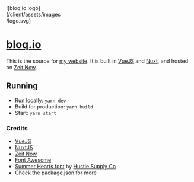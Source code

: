 <div style="max-width:150px;">![bloq.io logo](/client/assets/images/logo.svg)</div>

# [bloq.io](https://bloq.io)

This is the source for [my website](https://bloq.io/). It is built in [VueJS](https://vuejs.org/) and [Nuxt](https://nuxtjs.org/), and hosted on [Zeit Now](https://zeit.co/now).

## Running

- Run locally: `yarn dev`
- Build for production: `yarn build`
- Start: `yarn start`

### Credits

- [VueJS](https://vuejs.org/)
- [NuxtJS](https://nuxtjs.org/)
- [Zeit Now](https://zeit.co/now)
- [Font Awesome](https://fontawesome.com/)
- [Summer Hearts font](https://creativemarket.com/hustlesupplyco/634184-Greenstone-Script-%2850-off%29) by [Hustle Supply Co](https://creativemarket.com/hustlesupplyco)
- Check the [package.json](package.json) for more
